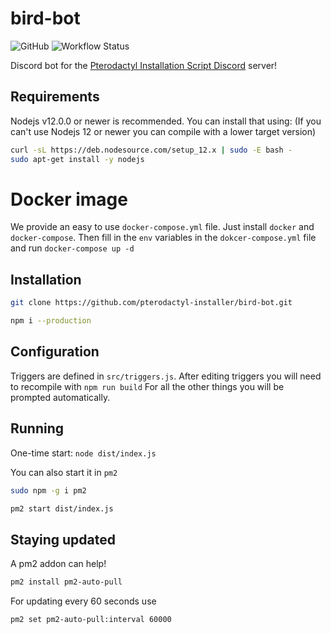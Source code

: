# bird-bot

![GitHub](https://img.shields.io/github/license/pterodactyl-installer/bird-bot)
![Workflow Status](https://github.com/pterodactyl-installer/bird-bot/actions/workflows/node.js.yml/badge.svg)

Discord bot for the [Pterodactyl Installation Script Discord](https://pterodactyl-installer.se/discord) server!

## Requirements

Nodejs v12.0.0 or newer is recommended. You can install that using:
(If you can't use Nodejs 12 or newer you can compile with a lower target version)

```bash
curl -sL https://deb.nodesource.com/setup_12.x | sudo -E bash -
sudo apt-get install -y nodejs
```

# Docker image

We provide an easy to use `docker-compose.yml` file. Just install `docker` and `docker-compose`.
Then fill in the `env` variables in the `dokcer-compose.yml` file and run `docker-compose up -d`

## Installation

```bash
git clone https://github.com/pterodactyl-installer/bird-bot.git
```

```bash
npm i --production
```

## Configuration

Triggers are defined in `src/triggers.js`.
After editing triggers you will need to recompile with `npm run build`
For all the other things you will be prompted automatically.

## Running

One-time start: `node dist/index.js`

You can also start it in `pm2`

```bash
sudo npm -g i pm2
```

```bash
pm2 start dist/index.js
```

## Staying updated

A pm2 addon can help!

```bash
pm2 install pm2-auto-pull
```

For updating every 60 seconds use

```bash
pm2 set pm2-auto-pull:interval 60000
```
